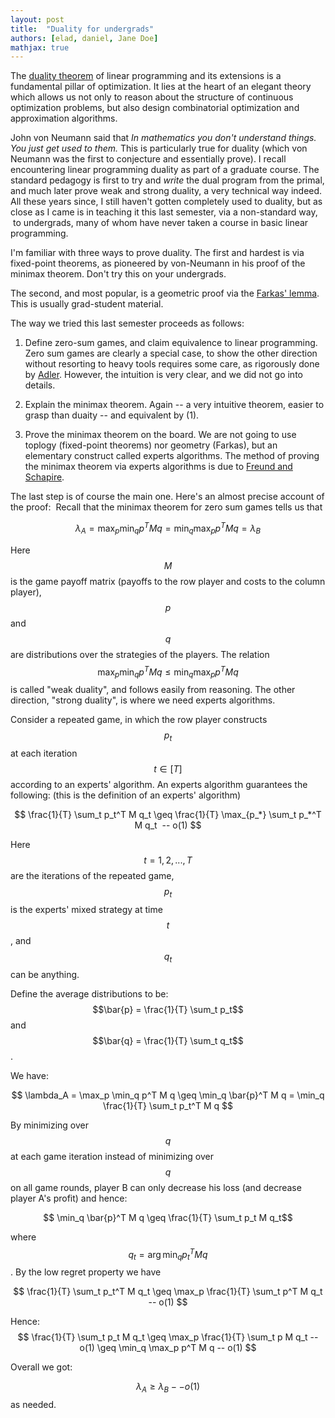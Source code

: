```yaml
---
layout: post
title:  "Duality for undergrads"
authors: [elad, daniel, Jane Doe]
mathjax: true
---
```


The [duality theorem](http://en.wikipedia.org/wiki/Linear_programming) of linear programming and its extensions is a fundamental pillar of optimization. It lies at the heart of an elegant theory which allows us not only to reason about the structure of continuous optimization problems, but also design combinatorial optimization and approximation algorithms.

John von Neumann said that *In mathematics you don't understand things. You just get used to them.* This is particularly true for duality (which von Neumann was the first to conjecture and essentially prove). I recall encountering linear programming duality as part of a graduate course. The standard pedagogy is first to try and *write* the dual program from the primal, and much later prove weak and strong duality, a very technical way indeed. All these years since, I still haven't gotten completely used to duality, but as close as I came is in teaching it this last semester, via a non-standard way,  to undergrads, many of whom have never taken a course in basic linear programming.

I'm familiar with three ways to prove duality. The first and hardest is via fixed-point theorems, as pioneered by von-Neumann in his proof of the minimax theorem. Don't try this on your undergrads.

The second, and most popular, is a geometric proof via the [Farkas' lemma](http://en.wikipedia.org/wiki/Farkas'_lemma). This is usually grad-student material.

The way we tried this last semester proceeds as follows:

1. Define zero-sum games, and claim equivalence to linear programming. Zero sum games are clearly a special case, to show the other direction without resorting to heavy tools requires some care, as rigorously done by [Adler](http://www.optimization-online.org/DB_FILE/2010/06/2659.pdf). However, the intuition is very clear, and we did not go into details.

2. Explain the minimax theorem. Again -- a very intuitive theorem, easier to grasp than duaity -- and equivalent by (1).

3. Prove the minimax theorem on the board. We are not going to use toplogy (fixed-point theorems) nor geometry (Farkas), but an elementary construct called experts algorithms. The method of proving the minimax theorem via experts algorithms is due to [Freund and Schapire](http://www.sciencedirect.com/science?_ob=ArticleURL&_udi=B6WFW-45GMDYD-5&_user=10&_coverDate=10/31/1999&_rdoc=1&_fmt=high&_orig=search&_origin=search&_sort=d&_docanchor=&view=c&_searchStrId=1620650650&_rerunOrigin=google&_acct=C000050221&_version=1&_urlVersion=0&_userid=10&md5=eaaa00e3349ee127d6bd7307262ba2b3&searchtype=a).

The last step is of course the main one. Here's an almost precise account of the proof:  Recall that the minimax theorem for zero sum games tells us that

$$ \lambda_A =  \max_p \min_q p^T M q = \min_q \max_p p^T M q = \lambda_B $$

Here $$M$$ is the game payoff matrix (payoffs to the row player and costs to the column player), $$p$$ and $$q$$ are distributions over the strategies of the players. The relation $$ \max_p \min_q p^T M q \le \min_q \max_p p^T M q $$ is called "weak duality", and follows easily from reasoning. The other direction, "strong duality", is where we need experts algorithms.

Consider a repeated game, in which the row player constructs $$p_t$$ at each iteration $$t \in [T]$$ according to an experts' algorithm. An experts algorithm guarantees the following: (this is the definition of an experts' algorithm)

$$ \frac{1}{T} \sum_t p_t^T M q_t \geq \frac{1}{T} \max_{p_*} \sum_t p_*^T M q_t  -- o(1) $$

Here $$t=1,2,...,T$$ are the iterations of the repeated game, $$p_t$$ is the experts' mixed strategy at time $$t$$, and $$q_t$$ can be anything.

Define the average distributions to be: $$\bar{p} = \frac{1}{T} \sum_t p_t$$ and $$\bar{q} = \frac{1}{T} \sum_t q_t$$.

We have:

$$ \lambda_A = \max_p \min_q p^T M q \geq \min_q \bar{p}^T M q = \min_q \frac{1}{T} \sum_t p_t^T M q $$

By minimizing over $$ q $$ at each game iteration instead of minimizing over $$ q $$ on all game rounds, player B can only decrease his loss (and decrease player A's profit) and hence:

$$ \min_q \bar{p}^T M q \geq \frac{1}{T} \sum_t p_t M q_t$$

where $$q_t = \arg \min_q p_t^T M q$$. By the low regret property we have

$$ \frac{1}{T} \sum_t p_t^T M q_t \geq \max_p \frac{1}{T} \sum_t p^T M q_t -- o(1) $$

Hence: $$ \frac{1}{T} \sum_t p_t M q_t \geq \max_p \frac{1}{T} \sum_t p M q_t -- o(1) \geq \min_q \max_p p^T M q -- o(1) $$

Overall we got:

$$\lambda_A \geq \lambda_B -- o(1)$$ as needed.
